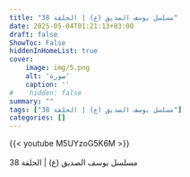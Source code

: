 ```yaml
---
title: "مسلسل يوسف الصديق (ع) | الحلقة 38"
date: 2025-05-04T01:21:13+03:00
draft: false
ShowToc: False
hiddenInHomeList: true
cover:
    image: img/5.png
    alt: 'صورة'
    caption: ''
#    hidden: false
summary: ""
tags: ["مسلسل يوسف الصديق (ع) | الحلقة 38"]
categories: []
---
```


{{< youtube M5UYzoG5K6M >}}  
 <br>
مسلسل يوسف الصديق (ع) | الحلقة 38